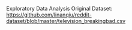 
Exploratory Data Analysis 
Original Dataset: https://github.com/linanqiu/reddit-dataset/blob/master/television_breakingbad.csv

